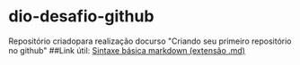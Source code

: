 # dio-desafio-github
Repositório criadopara realização docurso "Criando seu primeiro repositório no github"
##Link útil:
[Sintaxe básica markdown (extensão .md)](https://markdown.net.br/sintaxe-basica/)
